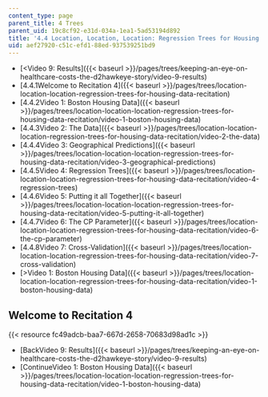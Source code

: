 ```yaml
---
content_type: page
parent_title: 4 Trees
parent_uid: 19c8cf92-e31d-034a-1ea1-5ad53194d892
title: '4.4 Location, Location, Location: Regression Trees for Housing Data  (Recitation)'
uid: aef27920-c51c-efd1-88ed-937539251bd9
---
```


*   [<Video 9: Results]({{< baseurl >}}/pages/trees/keeping-an-eye-on-healthcare-costs-the-d2hawkeye-story/video-9-results)
*   [4.4.1Welcome to Recitation 4]({{< baseurl >}}/pages/trees/location-location-location-regression-trees-for-housing-data-recitation)
*   [4.4.2Video 1: Boston Housing Data]({{< baseurl >}}/pages/trees/location-location-location-regression-trees-for-housing-data-recitation/video-1-boston-housing-data)
*   [4.4.3Video 2: The Data]({{< baseurl >}}/pages/trees/location-location-location-regression-trees-for-housing-data-recitation/video-2-the-data)
*   [4.4.4Video 3: Geographical Predictions]({{< baseurl >}}/pages/trees/location-location-location-regression-trees-for-housing-data-recitation/video-3-geographical-predictions)
*   [4.4.5Video 4: Regression Trees]({{< baseurl >}}/pages/trees/location-location-location-regression-trees-for-housing-data-recitation/video-4-regression-trees)
*   [4.4.6Video 5: Putting it all Together]({{< baseurl >}}/pages/trees/location-location-location-regression-trees-for-housing-data-recitation/video-5-putting-it-all-together)
*   [4.4.7Video 6: The CP Parameter]({{< baseurl >}}/pages/trees/location-location-location-regression-trees-for-housing-data-recitation/video-6-the-cp-parameter)
*   [4.4.8Video 7: Cross-Validation]({{< baseurl >}}/pages/trees/location-location-location-regression-trees-for-housing-data-recitation/video-7-cross-validation)
*   [\>Video 1: Boston Housing Data]({{< baseurl >}}/pages/trees/location-location-location-regression-trees-for-housing-data-recitation/video-1-boston-housing-data)

Welcome to Recitation 4
-----------------------

{{< resource fc49adcb-baa7-667d-2658-70683d98ad1c >}}

*   [BackVideo 9: Results]({{< baseurl >}}/pages/trees/keeping-an-eye-on-healthcare-costs-the-d2hawkeye-story/video-9-results)
*   [ContinueVideo 1: Boston Housing Data]({{< baseurl >}}/pages/trees/location-location-location-regression-trees-for-housing-data-recitation/video-1-boston-housing-data)